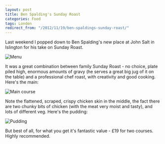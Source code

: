 ```yaml
---
layout: post
title: Ben Spalding's Sunday Roast
categories: Food
tags: London
redirect_from: "/2012/11/19/ben-spaldings-sunday-roast/"
---
```


Last weekend I popped down to Ben Spalding's new place at John Salt in Islington for his take on Sunday Roast. 

![Menu](https://farm4.staticflickr.com/3860/14981234097_165c72a49b_b.jpg)

It was a great combination between family Sunday Roast - no choice, plate piled high, enormous amounts of gravy (he serves a great big jug of it on the table) and a professional chef roast, with creativity and good cooking. Here's the main:

![Main course](https://farm6.staticflickr.com/5583/15165018861_9722f6305c_b.jpg)


Note the flattened, scraped, crispy chicken skin in the middle, the fact there are two chunky bits of chicken (with the meat very moist and tasty), and lots of different veg. Here's the pudding:

![Pudding](https://farm6.staticflickr.com/5583/14982019747_93ae5f9c52_b.jpg)

But best of all, for what you get it's fantastic value - £19 for two courses. Highly recommended.